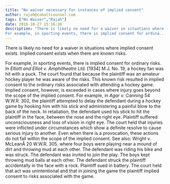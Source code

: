```yaml
---
title: "No waiver necessary for instances of implied consent"
author: rajah@cobaltcounsel.com
tags: ["No Waiver","Rajah"]
date: 2016-10-27 15:16:38
description: "There is likely no need for a waiver in situations where implied consent exists. Implied consent exists when there are known risks.
For example, in sporting events, there is implied consent for ordina..."
---
```


There is likely no need for a waiver in situations where implied consent exists. Implied consent exists when there are known risks.

For example, in sporting events, there is implied consent for ordinary risks. In *Elliott and Elliot v. Amphitheatre Ltd.* [1934] M.J. No. 19, a hockey fan was hit with a puck. The court found that because the plaintiff was an amateur hockey player he was aware of the risks.
 This known risk resulted in implied consent to the ordinary risks associated with attending a hockey game. Implied consent, however, is exceeded in cases where injury goes beyond the scope of the implied consent. For example, in *Agar v. Canning* 54 W.W.R. 302, the plaintiff attempted to delay the defendant during a hockey game by hooking him with his stick and administering a painful blow to the back of the neck. In retaliation, the defendant used his stick to hit the plaintiff in the face, between the nose and the right eye. Plaintiff suffered unconsciousness and loss of vision in right eye.
The court held that injuries were inflicted under circumstances which show a definite resolve to cause serious injury to another.
 Even when there is a provocation, these actions do not fall within the scope of the implied consent. See also: Wright v. McLeanÂ 20 W.W.R. 305, where four boys were playing near a mound of dirt and throwing mud at each other. The defendant was riding his bike and was struck. The defendant was invited to join the play. The boys kept throwing mud balls at each other. The defendant struck the plaintiff accidentally in the face with a rock. Plaintiff sued in battery. The court held that act was unintentional and that in joining the game the plaintiff implied consent to risks associated with the game.
